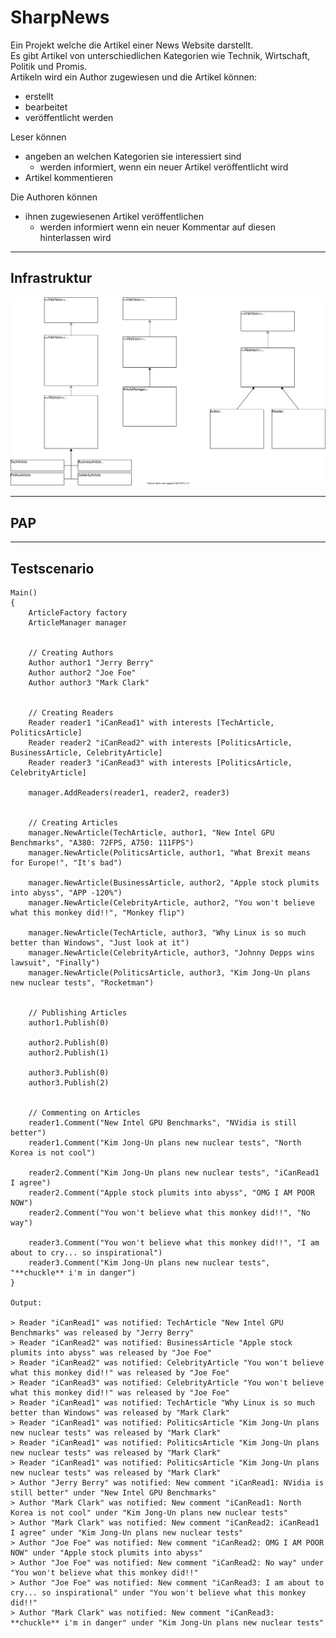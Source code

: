 # SharpNews

Ein Projekt welche die Artikel einer News Website darstellt.  
Es gibt Artikel von unterschiedlichen Kategorien wie Technik, Wirtschaft, Politik und Promis.  
Artikeln wird ein Author zugewiesen und die Artikel können:
- erstellt
- bearbeitet
- veröffentlicht werden

Leser können
- angeben an welchen Kategorien sie interessiert sind 
    - werden informiert, wenn ein neuer Artikel veröffentlicht wird
- Artikel kommentieren

Die Authoren können
- ihnen zugewiesenen Artikel veröffentlichen
    - werden informiert wenn ein neuer Kommentar auf diesen hinterlassen wird

---

## Infrastruktur

![UML](SharpNewsUML.drawio.svg)

---

## PAP

---

## Testscenario

```
Main()
{
    ArticleFactory factory
    ArticleManager manager


    // Creating Authors
    Author author1 "Jerry Berry"
    Author author2 "Joe Foe"
    Author author3 "Mark Clark"


    // Creating Readers
    Reader reader1 "iCanRead1" with interests [TechArticle, PoliticsArticle]
    Reader reader2 "iCanRead2" with interests [PoliticsArticle, BusinessArticle, CelebrityArticle]
    Reader reader3 "iCanRead3" with interests [PoliticsArticle, CelebrityArticle]

    manager.AddReaders(reader1, reader2, reader3)


    // Creating Articles
    manager.NewArticle(TechArticle, author1, "New Intel GPU Benchmarks", "A380: 72FPS, A750: 111FPS")
    manager.NewArticle(PoliticsArticle, author1, "What Brexit means for Europe!", "It's bad")

    manager.NewArticle(BusinessArticle, author2, "Apple stock plumits into abyss", "APP -120%")
    manager.NewArticle(CelebrityArticle, author2, "You won't believe what this monkey did!!", "Monkey flip")

    manager.NewArticle(TechArticle, author3, "Why Linux is so much better than Windows", "Just look at it")
    manager.NewArticle(CelebrityArticle, author3, "Johnny Depps wins lawsuit", "Finally")
    manager.NewArticle(PoliticsArticle, author3, "Kim Jong-Un plans new nuclear tests", "Rocketman")


    // Publishing Articles
    author1.Publish(0)

    author2.Publish(0)
    author2.Publish(1)

    author3.Publish(0)
    author3.Publish(2)


    // Commenting on Articles
    reader1.Comment("New Intel GPU Benchmarks", "NVidia is still better")
    reader1.Comment("Kim Jong-Un plans new nuclear tests", "North Korea is not cool")

    reader2.Comment("Kim Jong-Un plans new nuclear tests", "iCanRead1 I agree")
    reader2.Comment("Apple stock plumits into abyss", "OMG I AM POOR NOW")
    reader2.Comment("You won't believe what this monkey did!!", "No way")

    reader3.Comment("You won't believe what this monkey did!!", "I am about to cry... so inspirational")
    reader3.Comment("Kim Jong-Un plans new nuclear tests", "**chuckle** i'm in danger")
}

Output:

> Reader "iCanRead1" was notified: TechArticle "New Intel GPU Benchmarks" was released by "Jerry Berry"
> Reader "iCanRead2" was notified: BusinessArticle "Apple stock plumits into abyss" was released by "Joe Foe"
> Reader "iCanRead2" was notified: CelebrityArticle "You won't believe what this monkey did!!" was released by "Joe Foe"
> Reader "iCanRead3" was notified: CelebrityArticle "You won't believe what this monkey did!!" was released by "Joe Foe"
> Reader "iCanRead1" was notified: TechArticle "Why Linux is so much better than Windows" was released by "Mark Clark"
> Reader "iCanRead1" was notified: PoliticsArticle "Kim Jong-Un plans new nuclear tests" was released by "Mark Clark"
> Reader "iCanRead1" was notified: PoliticsArticle "Kim Jong-Un plans new nuclear tests" was released by "Mark Clark"
> Reader "iCanRead1" was notified: PoliticsArticle "Kim Jong-Un plans new nuclear tests" was released by "Mark Clark"
> Author "Jerry Berry" was notified: New comment "iCanRead1: NVidia is still better" under "New Intel GPU Benchmarks"
> Author "Mark Clark" was notified: New comment "iCanRead1: North Korea is not cool" under "Kim Jong-Un plans new nuclear tests"
> Author "Mark Clark" was notified: New comment "iCanRead2: iCanRead1 I agree" under "Kim Jong-Un plans new nuclear tests"
> Author "Joe Foe" was notified: New comment "iCanRead2: OMG I AM POOR NOW" under "Apple stock plumits into abyss"
> Author "Joe Foe" was notified: New comment "iCanRead2: No way" under "You won't believe what this monkey did!!"
> Author "Joe Foe" was notified: New comment "iCanRead3: I am about to cry... so inspirational" under "You won't believe what this monkey did!!"
> Author "Mark Clark" was notified: New comment "iCanRead3: **chuckle** i'm in danger" under "Kim Jong-Un plans new nuclear tests"

```